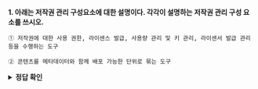 **1. 아래는 저작권 관리 구성요소에 대한 설명이다. 각각이 설명하는 저작권 관리 구성 요소를 쓰시오.**
```
① 저작권에 대한 사용 권한, 라이센스 발급, 사용량 관리 및 키 관리, 라이센서 발급 관리 등을 수행하는 도구

② 콘텐츠를 메타데이터와 함께 배포 가능한 단위로 묶는 도구
```

<details>
<summary><b>정답 확인</b></summary>
<div markdown="1">
<br></br>

① 클리어링 하우스(Clearing House)

② 패키저(Packager)

</div>
</details>